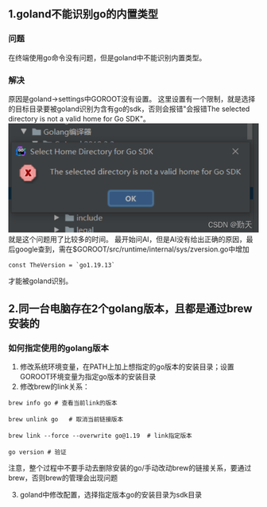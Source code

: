 ## 1.goland不能识别go的内置类型
### 问题
在终端使用go命令没有问题，但是goland中不能识别内置类型。

### 解决
原因是goland->settings中GOROOT没有设置。
这里设置有一个限制，就是选择的目标目录要被goland识别为含有go的sdk，否则会报错"会报错The selected directory is not a valid home for Go SDK"。
![](images/image-2024-08-13-19-48-18.png)
就是这个问题用了比较多的时间。
最开始问AI，但是AI没有给出正确的原因，最后google查到，需在$GOROOT/src/runtime/internal/sys/zversion.go中增加
```
const TheVersion = `go1.19.13`
```
才能被goland识别。

## 2.同一台电脑存在2个golang版本，且都是通过brew安装的
### 如何指定使用的golang版本
1. 修改系统环境变量，在PATH上加上想指定的go版本的安装目录；设置GOROOT环境变量为指定go版本的安装目录
2. 修改brew的link关系：
```
brew info go # 查看当前link的版本

brew unlink go   # 取消当前链接版本

brew link --force --overwrite go@1.19  # link指定版本

go version # 验证
```

注意，整个过程中不要手动去删除安装的go/手动改动brew的链接关系，要通过brew，否则brew的管理会出现问题

3. goland中修改配置，选择指定版本go的安装目录为sdk目录
